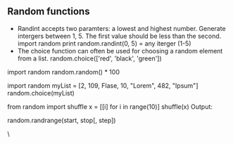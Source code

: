 ## Random functions
- Randint accepts two paramters: a lowest and highest number. Generate intergers between 1, 5. The first value should be less than the second.
import random 
print random.randint(0, 5) = any iterger (1-5)
- The choice function can often be used for choosing a random element from a list.
random.choice(['red', 'black', 'green'])

import random random.random() * 100

import random
myList = [2, 109, Flase, 10, "Lorem", 482, "Ipsum"]
random.choice(myList)

from random import shuffle
x = [[i] for i in range(10)]
shuffle(x)
Output:

random.randrange(start, stop[, step])
 

 \